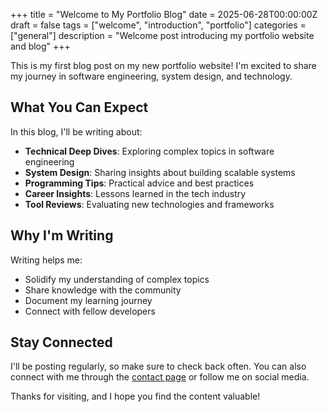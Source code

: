 +++
title = "Welcome to My Portfolio Blog"
date = 2025-06-28T00:00:00Z
draft = false
tags = ["welcome", "introduction", "portfolio"]
categories = ["general"]
description = "Welcome post introducing my portfolio website and blog"
+++

This is my first blog post on my new portfolio website! I'm excited to share my journey in software engineering, system design, and technology.

## What You Can Expect

In this blog, I'll be writing about:

- **Technical Deep Dives**: Exploring complex topics in software engineering
- **System Design**: Sharing insights about building scalable systems  
- **Programming Tips**: Practical advice and best practices
- **Career Insights**: Lessons learned in the tech industry
- **Tool Reviews**: Evaluating new technologies and frameworks

## Why I'm Writing

Writing helps me:
- Solidify my understanding of complex topics
- Share knowledge with the community  
- Document my learning journey
- Connect with fellow developers

## Stay Connected

I'll be posting regularly, so make sure to check back often. You can also connect with me through the [contact page](/contact/) or follow me on social media.

Thanks for visiting, and I hope you find the content valuable!
<!-- 
---

*This is a sample blog post. You can edit or delete it and create your own content.* -->

